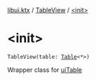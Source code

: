 [libui.ktx](../index.md) / [TableView](index.md) / [&lt;init&gt;](./-init-.md)

# &lt;init&gt;

`TableView(table: `[`Table`](../-table/index.md)`<*>)`

Wrapper class for [uiTable](../../libui/ui-table.md)

